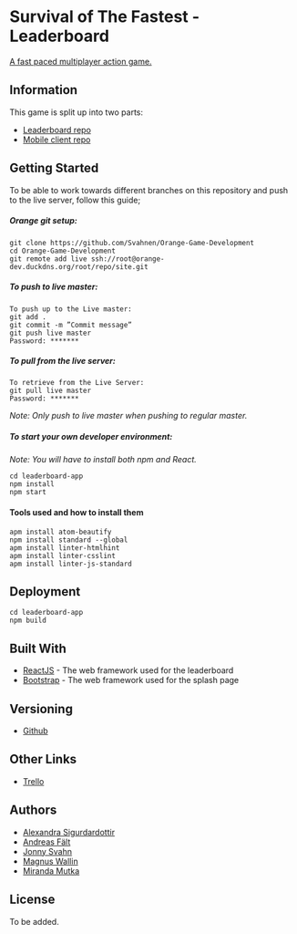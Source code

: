 # Survival of The Fastest - Leaderboard

[A fast paced multiplayer action game.](http://orange-dev.duckdns.org)

## Information
This game is split up into two parts:
* [Leaderboard repo](https://github.com/Svahnen/Orange-Game-Development)
* [Mobile client repo](https://github.com/Svahnen/Orange-Game-Development-App)

## Getting Started

To be able to work towards different branches on this repository and push to the live server, follow this guide;


##### Orange git setup:
```
git clone https://github.com/Svahnen/Orange-Game-Development
cd Orange-Game-Development
git remote add live ssh://root@orange-dev.duckdns.org/root/repo/site.git
```
##### To push to live master:
```
To push up to the Live master:
git add .
git commit -m ”Commit message”
git push live master
Password: *******
```
##### To pull from the live server:
```
To retrieve from the Live Server:
git pull live master
Password: *******
```

*Note: Only push to live master when pushing to regular master.*

##### To start your own developer environment:
*Note: You will have to install both npm and React.*

```
cd leaderboard-app
npm install
npm start
```

#### Tools used and how to install them

```
apm install atom-beautify
npm install standard --global
apm install linter-htmlhint
apm install linter-csslint
apm install linter-js-standard
```

## Deployment

```
cd leaderboard-app
npm build
```

## Built With

* [ReactJS](https://reactjs.org/) - The web framework used for the leaderboard
* [Bootstrap](https://getbootstrap.com/) - The web framework used for the splash page

## Versioning

* [Github](http://github.com)

## Other Links

* [Trello](https://trello.com/b/nIYAm6OR/team-orange)

## Authors

* [Alexandra Sigurdardottir](https://github.com/Alexosk)
* [Andreas Fält](https://github.com/falt)
* [Jonny Svahn](https://github.com/Svahnen)
* [Magnus Wallin](https://github.com/mangster80)
* [Miranda Mutka](https://github.com/mirandamutka)

## License

To be added.
